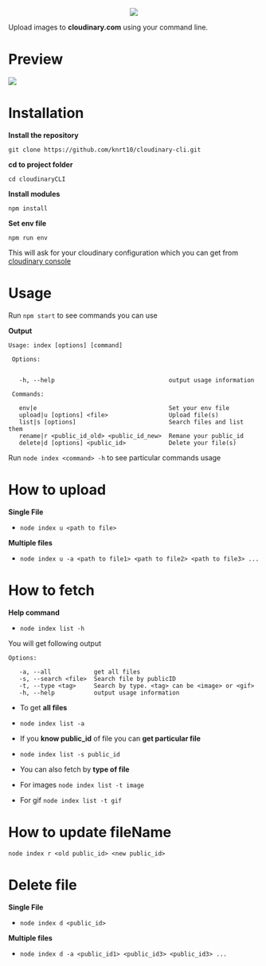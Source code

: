 <p align="center">
<img src="https://user-images.githubusercontent.com/24803604/39341456-f14ba3d2-49f0-11e8-846e-59b216100574.png" />
</p>

Upload images to **cloudinary.com** using your command line.

# Preview

<img src = "https://user-images.githubusercontent.com/24803604/39325753-a02736d2-49b0-11e8-8aaf-fe91f2001204.gif"/>

# Installation

**Install the repository**

`git clone https://github.com/knrt10/cloudinary-cli.git`

**cd to project folder**

`cd cloudinaryCLI`

**Install modules**

`npm install`

**Set env file**

`npm run env`

This will ask for your cloudinary configuration which you can get from [cloudinary console](https://cloudinary.com/console/)

# Usage

Run `npm start` to see commands you can use

**Output**

```
Usage: index [options] [command]

 Options:


   -h, --help                                output usage information

 Commands:

   env|e                                     Set your env file
   upload|u [options] <file>                 Upload file(s)
   list|s [options]                          Search files and list them
   rename|r <public_id_old> <public_id_new>  Remane your public_id
   delete|d [options] <public_id>            Delete your file(s)
```    

Run `node index <command> -h` to see particular commands usage

# How to upload

**Single File**
- `node index u <path to file>`

**Multiple files**
- `node index u -a <path to file1> <path to file2> <path to file3> ...`

# How to fetch

**Help command**
- `node index list -h`

You will get following output

```
Options:

   -a, --all            get all files
   -s, --search <file>  Search file by publicID
   -t, --type <tag>     Search by type. <tag> can be <image> or <gif>
   -h, --help           output usage information
```

- To get **all files**
 - `node index list -a`

- If you **know public_id** of file you can **get particular file**
 - `node index list -s public_id`

- You can also fetch by **type of file**
 -  For images `node index list -t image`
 -  For gif `node index list -t gif`

# How to update fileName

`node index r <old public_id> <new public_id>`  

# Delete file

**Single File**
- `node index d <public_id>`

**Multiple files**
- `node index d -a <public_id1> <public_id3> <public_id3> ...`
